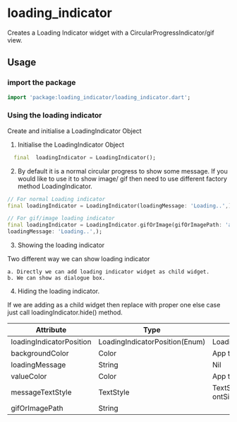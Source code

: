 # loading_indicator

Creates a Loading Indicator widget with a CircularProgressIndicator/gif view.

## Usage

### import the package
```dart
import 'package:loading_indicator/loading_indicator.dart';
```
### Using the loading indicator 

Create and initialise a LoadingIndicator Object

1. Initialise the LoadingIndicator Object

```dart
  final  loadingIndicator = LoadingIndicator();
```
2. By default it is a normal circular progress to show some message. 
If you would like to use it to show image/ gif then need to use different factory method LoadingIndicator.

```dart
// For normal Loading indicator
final loadingIndicator = LoadingIndicator(loadingMessage: 'Loading..',);
```

```dart
// For gif/image loading indicator
final loadingIndicator = LoadingIndicator.gifOrImage(gifOrImagePath: 'asset/images/ic_loading.gif',
loadingMessage: 'Loading..',);
```

3. Showing the loading indicator

Two different way we can show loading indicator

	a. Directly we can add loading indicator widget as child widget.
	b. We can show as dialogue box.

4. Hiding the loading indicator.

If we are adding as a child widget then replace with proper one else case just call loadingIndicator.hide() method.

| Attribute               | Type                           | Default                         |
| ------------------------| ------------------------------ | ------------------------------- | 
| loadingIndicatorPosition| LoadingIndicatorPosition(Enum) | LoadingIndicatorPosition.center | 
| backgroundColor         | Color                          | App theme color                 | 
| loadingMessage          | String                         | Nil                             | 
| valueColor              | Color                          | App theme accent color          | 
| messageTextStyle        | TextStyle                      | TextStyle(color: Colors.black, ontSize: 15)|
| gifOrImagePath          | String                         |                                 | 
